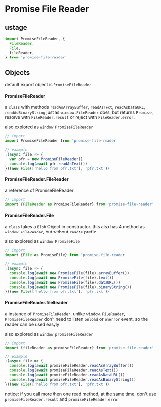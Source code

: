 # Promise File Reader

## ustage
```js
import PromiseFileReader, {
  FileReader,
  File,
  fileReader,
} from 'promise-file-reader'
```

## Objects

default export object is `PromiseFileReader`

#### PromiseFileReader
a `class` with methods `readAsArrayBuffer`, `readAsText`, `readAsDataURL`,
`readAsBinaryString` just as `window.FileReader` does, but returns `Promise`, resolve
with `FileReader.result` or reject with `FileReader.error`.

also explored as `window.PromiseFileReader`

```js
// import
import PromiseFileReader from 'promise-file-reader'
```

```js
// example
;(async file => {
  var pfr = new PromiseFileReader()
  console.log(await pfr.readAsText())
})(new File(['hello from pfr.txt'], 'pfr.txt'))
```

#### PromiseFileReader.FileReader
a reference of PromiseFileReader

```js
// import
import {FileReader as PromiseFileReader} from 'promise-file-reader'
```

#### PromiseFileReader.File
a `class` takes a `Blob` Object in constructor.
this also has 4 method as `window.FileReader`, but without `readAs` prefix

also explored as `window.PromiseFile`

```js
// import
import {File as PromiseFile} from 'promise-file-reader'
```

```js
// example
;(async file => {
  console.log(await new PromiseFile(file).arrayBuffer())
  console.log(await new PromiseFile(file).text())
  console.log(await new PromiseFile(file).dataURL())
  console.log(await new PromiseFile(file).binaryString())
})(new File(['hello from pfr.txt'], 'pfr.txt'))
```

#### PromiseFileReader.fileReader
a instance of `PromiseFileReader`.
unlike `window.FileReader`, `PromiseFileReader` don't need to listen `onload` or `onerror` event,
so the reader can be used easyly

also explored as `window.promiseFileReader`
```js
// import
import {fileReader as promiseFileReader} from 'promise-file-reader'
```

```js
// example
;(async file => {
  console.log(await promiseFileReader.readAsArrayBuffer())
  console.log(await promiseFileReader.readAsText())
  console.log(await promiseFileReader.readAsDataURL())
  console.log(await promiseFileReader.readAsBinaryString())
})(new File(['hello from pfr.txt'], 'pfr.txt'))
```

notice:
if you call more then one read method, at the same time.
don't use `promiseFileReader.result` and `promiseFileReader.error`
